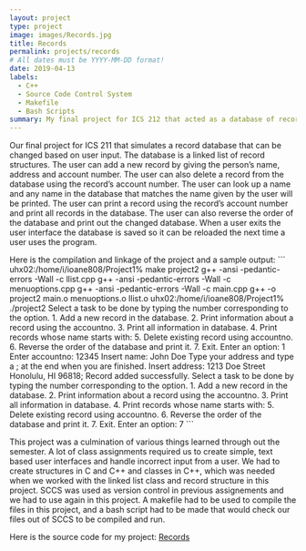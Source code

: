 ```yaml
---
layout: project
type: project
image: images/Records.jpg
title: Records 
permalink: projects/records
# All dates must be YYYY-MM-DD format!
date: 2019-04-13
labels:
  - C++
  - Source Code Control System
  - Makefile
  - Bash Scripts
summary: My final project for ICS 212 that acted as a database of records that could be manipulated by a user with specific commands.
---
```


<p>
    Our final project for ICS 211 that simulates a record database that can be changed based on user input. 
    The database is a linked list of record structures. 
    The user can add a new record by giving the person’s name, address and account number. 
    The user can also delete a record from the database using the record’s account number. 
    The user can look up a name and any name in the database that matches the name given by the user will be printed. 
    The user can print a record using the record’s account number and print all records in the database. 
    The user can also reverse the order of the database and print out the changed database. 
    When a user exits the user interface the database is saved so it can be reloaded the next time a user uses the program.
</p>

<p>
    Here is the compilation and linkage of the project and a sample output:
    ```
    uhx02:/home/i/ioane808/Project1% make project2
    g++ -ansi -pedantic-errors -Wall -c llist.cpp
    g++ -ansi -pedantic-errors -Wall -c menuoptions.cpp
    g++ -ansi -pedantic-errors -Wall -c main.cpp
    g++ -o project2 main.o menuoptions.o llist.o
    uhx02:/home/i/ioane808/Project1% ./project2
    Select a task to be done by typing the number 
    corresponding to the option.
    1. Add a new record in the database.
    2. Print information about a record using the accountno.
    3. Print all information in database.
    4. Print records whose name starts with:
    5. Delete existing record using accountno.
    6. Reverse the order of the database and print it.
    7. Exit.
    Enter an option: 1
    Enter accountno: 12345
    Insert name: John Doe
    Type your address and type a ; at the end
    when you are finished.
    Insert address: 1213 Doe Street
    Honolulu, HI
    96818;
    Record added successfully.
    Select a task to be done by typing the number 
    corresponding to the option.
    1. Add a new record in the database.
    2. Print information about a record using the accountno.
    3. Print all information in database.
    4. Print records whose name starts with:
    5. Delete existing record using accountno.
    6. Reverse the order of the database and print it.
    7. Exit.
    Enter an option: 7
    ```
</p>

<p>
    This project was a culmination of various things learned through out the semester. 
    A lot of class assignments required us to  create simple, text based user interfaces and handle incorrect input from a user. 
    We had to create structures in C and C++ and classes in C++, which was needed when we worked with the linked list class and record structure in this project. 
    SCCS was used as version control in previous assignements and we had to use again in this project. 
    A makefile had to be used to compile the files in this project, and a bash script had to be made that would check our files out of SCCS to be compiled and run. 
</p>

<p>
    Here is the source code for my project: <a href="https://github.com/ioaneomerod/records-project"><i class="large github icon "></i>Records</a>
</p>
